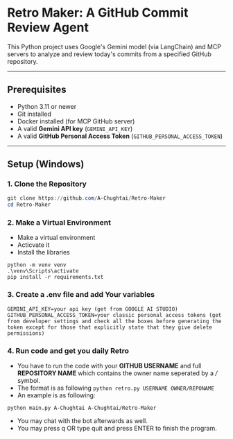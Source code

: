 # Retro Maker: A GitHub Commit Review Agent

This Python project uses Google's Gemini model (via LangChain) and MCP servers to analyze and review today's commits from a specified GitHub repository.

---

## Prerequisites
- Python 3.11 or newer
- Git installed
- Docker installed (for MCP GitHub server)
- A valid **Gemini API key** (`GEMINI_API_KEY`)
- A valid **GitHub Personal Access Token** (`GITHUB_PERSONAL_ACCESS_TOKEN`)

---

## Setup (Windows)

### 1. Clone the Repository

```powershell
git clone https://github.com/A-Chughtai/Retro-Maker
cd Retro-Maker
```

### 2. Make a Virtual Environment

* Make a virtual environment 
* Acticvate it 
* Install the libraries

```
python -m venv venv
.\venv\Scripts\activate
pip install -r requirements.txt
```

### 3. Create a .env file and add Your variables
```
GEMINI_API_KEY=your api key (get from GOOGLE AI STUDIO)
GITHUB_PERSONAL_ACCESS_TOKEN=your classic personal access tokens (get from developer settings and check all the boxes before generating the token except for those that explicitly state that they give delete permissions)
```

### 4. Run code and get you daily Retro

* You have to run the code with your **GITHUB USERNAME** and full **REPOSITORY NAME** which contains the owner name seperated by a */* symbol. 
* The format is as following ``` python retro.py USERNAME OWNER/REPONAME ```
* An example is as following:

```
python main.py A-Chughtai A-Chughtai/Retro-Maker
```

* You may chat with the bot afterwards as well.
* You may press q OR type quit and press ENTER to finish the program.